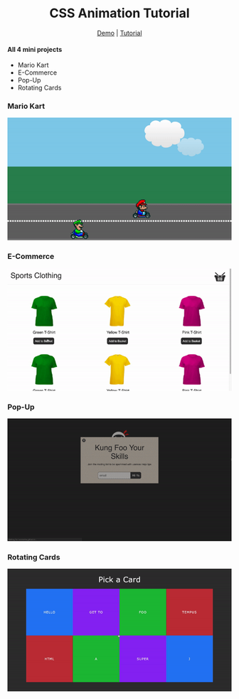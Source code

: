 <h1 align="center">
  <br>
  CSS Animation Tutorial
  <br>
</h1>

<p align="center">
  <a href="https://honmetha.github.io/css-animation-tutorial-net-ninja/" target="_blank">Demo</a> |
  <a href="https://www.youtube.com/watch?v=jgw82b5Y2MU&list=PL4cUxeGkcC9iGYgmEd2dm3zAKzyCGDtM5" target="_blank">Tutorial</a>
</p>

#### All 4 mini projects

- Mario Kart
- E-Commerce
- Pop-Up
- Rotating Cards

### Mario Kart

<a href="https://honmetha.github.io/css-animation-tutorial-net-ninja/mario-examples/index.html">
<img src="/images/mario-kart.gif" alt="Mario Kart" >
</a>

### E-Commerce

<a href="https://honmetha.github.io/css-animation-tutorial-net-ninja/web-examples/basket.html">
<img src="/images/e-commerce.gif" alt="E-Commerce" >
</a>

### Pop-Up

<a href="https://honmetha.github.io/css-animation-tutorial-net-ninja/web-examples/pop-up.html">
<img src="/images/pop-up.gif" alt="Pop-Up" >
</a>

### Rotating Cards

<a href="https://honmetha.github.io/css-animation-tutorial-net-ninja/rotate-examples/panels.html">
<img src="/images/rotating-cards.gif" alt="Rotating Cards" >
</a>
